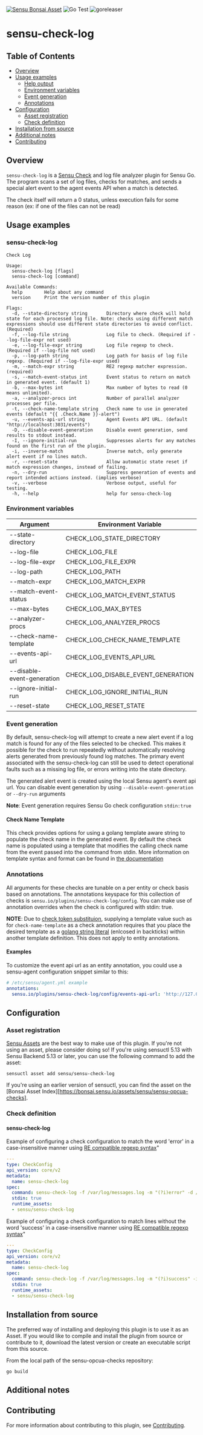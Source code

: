 [![Sensu Bonsai Asset](https://img.shields.io/badge/Bonsai-Download%20Me-brightgreen.svg?colorB=89C967&logo=sensu)](https://bonsai.sensu.io/assets/sensu/sensu-check-log)
![Go Test](https://github.com/sensu/sensu-check-log/workflows/Go%20Test/badge.svg)
![goreleaser](https://github.com/sensu/sensu-check-log/workflows/goreleaser/badge.svg)


# sensu-check-log

## Table of Contents
- [Overview](#overview)
- [Usage examples](#usage-examples)
  - [Help output](#help-output)
  - [Environment variables](#environment-variables)
  - [Event generation](#event-generation)
  - [Annotations](#annotations)
- [Configuration](#configuration)
  - [Asset registration](#asset-registration)
  - [Check definition](#check-definition)
- [Installation from source](#installation-from-source)
- [Additional notes](#additional-notes)
- [Contributing](#contributing)

## Overview

`sensu-check-log` is a [Sensu Check][6] and log file analyzer plugin for
Sensu Go. The program scans a set of log files, checks for matches, and sends
a special alert event to the agent events API when a match is detected.
 
The check itself will return a 0 status, unless execution fails for
some reason (ex: if one of the files can not be read)


## Usage examples

### sensu-check-log
```
Check Log

Usage:
  sensu-check-log [flags]
  sensu-check-log [command]

Available Commands:
  help        Help about any command
  version     Print the version number of this plugin

Flags:
  -d, --state-directory string       Directory where check will hold state for each processed log file. Note: checks using different match expressions should use different state directories to avoid conflict. (Required)
  -f, --log-file string              Log file to check. (Required if --log-file-expr not used)
  -e, --log-file-expr string         Log file regexp to check. (Required if --log-file not used)
  -p, --log-path string              Log path for basis of log file regexp. (Required if --log-file-expr used)
  -m, --match-expr string            RE2 regexp matcher expression. (required)
  -s, --match-event-status int       Event status to return on match in generated event. (default 1)
  -b, --max-bytes int                Max number of bytes to read (0 means unlimited).
  -a, --analyzer-procs int           Number of parallel analyzer processes per file. 
  -t, --check-name-template string   Check name to use in generated events (default "{{ .Check.Name }}-alert")
  -u, --events-api-url string        Agent Events API URL. (default "http://localhost:3031/events")
  -D, --disable-event-generation     Disable event generation, send results to stdout instead.
  -I, --ignore-initial-run           Suppresses alerts for any matches found on the first run of the plugin.
  -i, --inverse-match                Inverse match, only generate alert event if no lines match.
  -r, --reset-state                  Allow automatic state reset if match expression changes, instead of failing.
  -n, --dry-run                      Suppress generation of events and report intended actions instead. (implies verbose)
  -v, --verbose                      Verbose output, useful for testing.
  -h, --help                         help for sensu-check-log
```

### Environment variables

|Argument                   |Environment Variable               |
|---------------------------|-----------------------------------|
|--state-directory          |CHECK_LOG_STATE_DIRECTORY          |
|--log-file                 |CHECK_LOG_FILE                     |
|--log-file-expr            |CHECK_LOG_FILE_EXPR                |
|--log-path                 |CHECK_LOG_PATH                     |
|--match-expr               |CHECK_LOG_MATCH_EXPR               |
|--match-event-status       |CHECK_LOG_MATCH_EVENT_STATUS       |
|--max-bytes                |CHECK_LOG_MAX_BYTES                |
|--analyzer-procs           |CHECK_LOG_ANALYZER_PROCS           |
|--check-name-template      |CHECK_LOG_CHECK_NAME_TEMPLATE      |
|--events-api-url           |CHECK_LOG_EVENTS_API_URL           |
|--disable-event-generation |CHECK_LOG_DISABLE_EVENT_GENERATION |
|--ignore-initial-run       |CHECK_LOG_IGNORE_INITIAL_RUN       |
|--reset-state              |CHECK_LOG_RESET_STATE              |

### Event generation

By default, sensu-check-log will attempt to create a new alert event if a log match 
is found for any of the files selected to be checked. This makes it possible for the check
to run repeatedly without automatically resolving alerts generated from previously found 
log matches.  The primary event associated with the sensu-check-log can still be used to
detect operational faults such as a missing log file, or errors writing into the state directory.

The generated alert event is created using the local Sensu agent's event api url.
You can disable event generation by using `--disable-event-generation` or `--dry-run` arguments

**Note**: Event generation requires Sensu Go check configuration `stdin:true`

#### Check Name Template

This check provides options for using a golang template aware string to populate the check name in the generated event. 
By default the check name is populated using a template that modifies the calling check name from the event passed into the command from stdin. 
More information on template syntax and format can be found in [the documentation][9]

### Annotations

All arguments for these checks are tunable on a per entity or check basis based
on annotations. The annotations keyspace for this collection of checks is
`sensu.io/plugins/sensu-check-log/config`.  You can make use of annotation overrides
when the check is configured with stdin: true.

**NOTE**: Due to [check token substituion][14], supplying a template value such
as for `check-name-template` as a check annotation requires that you place the
desired template as a [golang string literal][13] (enlcosed in backticks)
within another template definition.  This does not apply to entity annotations.

#### Examples

To customize the event api url as an entity annotation, you could use a
sensu-agent configuration snippet similar to this:

```yml
# /etc/sensu/agent.yml example
annotations:
  sensu.io/plugins/sensu-check-log/config/events-api-url: 'http://127.0.0.1:7342'
```


## Configuration

### Asset registration

[Sensu Assets][10] are the best way to make use of this plugin. If you're not using an asset, please
consider doing so! If you're using sensuctl 5.13 with Sensu Backend 5.13 or later, you can use the
following command to add the asset:

```
sensuctl asset add sensu/sensu-check-log
```

If you're using an earlier version of sensuctl, you can find the asset on the [Bonsai Asset Index][https://bonsai.sensu.io/assets/sensu/sensu-opcua-checks].

### Check definition

#### sensu-check-log

Example of configuring a check configuration to match the word 'error' in a case-insensitive manner using [RE compatible regexp syntax][11]"

```yml
---
type: CheckConfig
api_version: core/v2
metadata:
  name: sensu-check-log
spec:
  command: sensu-check-log -f /var/log/messages.log -m "(?i)error" -d /tmp/sensu-check-log-error/
  stdin: true
  runtime_assets:
  - sensu/sensu-check-log

```

Example of configuring a check configuration to match lines without the word 'success' in a case-insensitive manner using [RE compatible regexp syntax][11]"

```yml
---
type: CheckConfig
api_version: core/v2
metadata:
  name: sensu-check-log
spec:
  command: sensu-check-log -f /var/log/messages.log -m "(?i)success" -i -d /tmp/sensu-check-log-not-success/
  stdin: true
  runtime_assets:
  - sensu/sensu-check-log

```

## Installation from source

The preferred way of installing and deploying this plugin is to use it as an Asset. If you would
like to compile and install the plugin from source or contribute to it, download the latest version
or create an executable script from this source.

From the local path of the sensu-opcua-checks repository:

```
go build
```

## Additional notes

## Contributing

For more information about contributing to this plugin, see [Contributing][1].

[1]: https://github.com/sensu/sensu-go/blob/master/CONTRIBUTING.md
[2]: https://github.com/sensu-community/sensu-plugin-sdk
[3]: https://github.com/sensu-plugins/community/blob/master/PLUGIN_STYLEGUIDE.md
[4]: https://github.com/sensu-community/check-plugin-template/blob/master/.github/workflows/release.yml
[5]: https://github.com/sensu-community/check-plugin-template/actions
[6]: https://docs.sensu.io/sensu-go/latest/reference/checks/
[7]: https://github.com/sensu-community/check-plugin-template/blob/master/main.go
[8]: https://bonsai.sensu.io/
[9]: https://github.com/sensu-community/sensu-plugin-tool
[10]: https://docs.sensu.io/sensu-go/latest/reference/assets/
[11]: https://github.com/google/re2
[12]: https://docs.sensu.io/sensu-go/latest/observability-pipeline/observe-process/handler-templates/
[13]: https://golang.org/ref/spec#String_literals
[14]: https://docs.sensu.io/sensu-go/latest/observability-pipeline/observe-schedule/checks/#check-token-substitution
